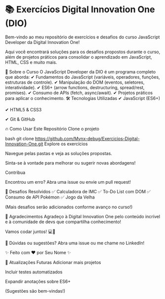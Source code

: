 # 📚 Exercícios Digital Innovation One (DIO)
Bem-vindo ao meu repositório de exercícios e desafios do curso JavaScript Developer da Digital Innovation One!

Aqui você encontrará soluções para os desafios propostos durante o curso, além de projetos práticos para consolidar o aprendizado em JavaScript, HTML, CSS e muito mais.

🚀 Sobre o Curso
O JavaScript Developer da DIO é um programa completo que aborda:
✔ Fundamentos do JavaScript (variáveis, operadores, funções, estruturas de controle).
✔ Manipulação do DOM (eventos, seletores, interatividade).
✔ ES6+ (arrow functions, destructuring, spread/rest, promises).
✔ Consumo de APIs (fetch, async/await).
✔ Projetos práticos para aplicar o conhecimento.
🛠 Tecnologias Utilizadas
✔ JavaScript (ES6+)

✔ HTML5 & CSS3

✔ Git & GitHub

🔥 Como Usar Este Repositório
Clone o projeto

bash
git clone https://github.com/Mvnx-debug/Exercicios-Digital-Innovation-One.git
Explore os exercícios

Navegue pelas pastas e veja as soluções propostas.

Sinta-se à vontade para melhorar ou sugerir novas abordagens!

Contribua

Encontrou um erro? Abra uma issue ou envie um pull request!

📌 Desafios Resolvidos
✅ Calculadora de IMC
✅ To-Do List com DOM
✅ Consumo de API Pokémon
✅ Jogo da Velha

(Mais desafios serão adicionados conforme avanço no curso!)

🌟 Agradecimentos
Agradeço à Digital Innovation One pelo conteúdo incrível e à comunidade de devs que compartilha conhecimento!

Vamos codar juntos! 💻🚀

📢 Dúvidas ou sugestões? Abra uma issue ou me chame no LinkedIn!

✨ Feito com ♥ por Seu Nome ✨

🔄 Atualizações Futuras
Adicionar mais projetos

Incluir testes automatizados

Expandir anotações sobre ES6+

(Sugestões são bem-vindas!)

